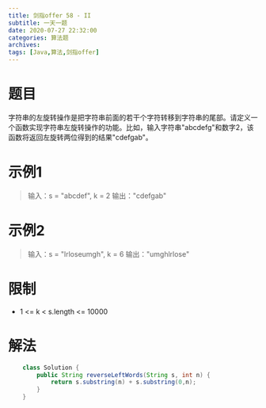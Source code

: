 ```yaml
---
title: 剑指offer 58 - II
subtitle: 一天一题
date: 2020-07-27 22:32:00
categories: 算法题
archives:
tags: [Java,算法,剑指offer]
---
```

# 题目
字符串的左旋转操作是把字符串前面的若干个字符转移到字符串的尾部。请定义一个函数实现字符串左旋转操作的功能。比如，输入字符串"abcdefg"和数字2，该函数将返回左旋转两位得到的结果"cdefgab"。

<!--more-->


# 示例1
> 输入：s = "abcdef", k = 2
> 输出："cdefgab"

# 示例2
> 输入：s = "lrloseumgh", k = 6
> 输出："umghlrlose"



# 限制
 - 1 <= k < s.length <= 10000
  


# 解法
```java
	class Solution {
	    public String reverseLeftWords(String s, int n) {
	        return s.substring(n) + s.substring(0,n);
	    }
	}
```